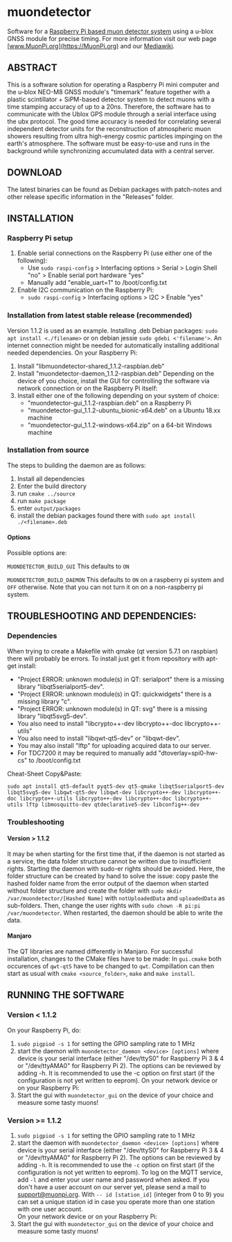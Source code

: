 # muondetector 

Software for a [Raspberry Pi based muon detector system](https://MuonPi.org) using a u-blox GNSS module for precise timing. For more information visit our web page [www.MuonPi.org](https://MuonPi.org) and our [Mediawiki](https://wiki.muonpi.org/index.php?title=Main_Page).

## ABSTRACT

This is a software solution for operating a Raspberry Pi mini computer and the u-blox NEO-M8 GNSS module's "timemark" feature together with a plastic scintillator + SiPM-based detector system to detect muons with a time stamping accuracy of up to a 20ns. Therefore, the software has to communicate with the Ublox GPS module through a serial interface using the ubx protocol. The good time accuracy is needed for correlating several independent detector units for the reconstruction of atmospheric muon showers resulting from ultra high-energy cosmic particles impinging on the earth's atmosphere. The software must be easy-to-use and runs in the background while synchronizing accumulated data with a central server.

## DOWNLOAD

The latest binaries can be found as Debian packages with patch-notes and other release specific information in the "Releases" folder.

## INSTALLATION 

### Raspberry Pi setup

1. Enable serial connections on the Raspberry Pi (use either one of the following):
   - Use `sudo raspi-config` > Interfacing options > Serial > Login Shell "no" > Enable serial port hardware "yes"
   - Manually add "enable_uart=1" to /boot/config.txt
2. Enable I2C communication on the Raspberry Pi:
   - `sudo raspi-config` > Interfacing options > I2C > Enable "yes"

### Installation from latest stable release (recommended)

Version 1.1.2 is used as an example. Installing .deb Debian packages: `sudo apt install <./filename>` or on debian jessie `sudo gdebi <'filename'>`. An internet connection might be needed for automatically installing additional needed dependencies.
On your Raspberry Pi:
1. Install "libmuondetector-shared_1.1.2-raspbian.deb" 
2. Install "muondetector-daemon_1.1.2-raspbian.deb"
Depending on the device of you choice, install the GUI for controlling the software via network connection or on the Raspberry Pi itself:
3. Install either one of the following depending on your system of choice:
   - "muondetector-gui_1.1.2-raspbian.deb" on a Raspberry Pi
   - "muondetector-gui_1.1.2-ubuntu_bionic-x64.deb" on a Ubuntu 18.xx machine 
   - "muondetector-gui_1.1.2-windows-x64.zip" on a 64-bit Windows machine 

### Installation from source

The steps to building the daemon are as follows:
1. Install all dependencies
2. Enter the build directory
3. run `cmake ../source`
6. run `make package`
7. enter `output/packages`
8. install the debian packages found there with `sudo apt install ./<filename>.deb`

#### Options
Possible options are: 

`MUONDETECTOR_BUILD_GUI` This defaults to `ON`

`MUONDETECTOR_BUILD_DAEMON` This defaults to `ON` on a raspberry pi system and `OFF` otherwise. Note that you can not turn it on on a non-raspberry pi system.

## TROUBLESHOOTING AND DEPENDENCIES:  

### Dependencies

When trying to create a Makefile with qmake (qt version 5.7.1 on raspbian) there will probably be errors. To install just get it from repository with apt-get install:

- "Project ERROR: unknown module(s) in QT: serialport" there is a missing library "libqt5serialport5-dev".
- "Project ERROR: unknown module(s) in QT: quickwidgets" there is a missing library "c".
- "Project ERROR: unknown module(s) in QT: svg" there is a missing library "libqt5svg5-dev".
- You also need to install "libcrypto++-dev libcrypto++-doc libcrypto++-utils"
- You also need to install "libqwt-qt5-dev" or "libqwt-dev".
- You may also install "lftp" for uploading acquired data to our server.
- For TDC7200 it may be required to manually add "dtoverlay=spi0-hw-cs" to /boot/config.txt

Cheat-Sheet Copy&Paste:

`sudo apt install qt5-default pyqt5-dev qt5-qmake libqt5serialport5-dev libqt5svg5-dev libqwt-qt5-dev libqwt-dev libcrypto++-dev libcrypto++-doc libcrypto++-utils libcrypto++-dev libcrypto++-doc libcrypto++-utils lftp libmosquitto-dev qtdeclarative5-dev libconfig++-dev`

### Troubleshooting

#### Version > 1.1.2

It may be when starting for the first time that, if the daemon is not started as a service, the data folder structure cannot be written due to insufficient rights. Starting the daemon with sudo-er rights should be avoided. Here, the folder structure can be created by hand to solve the issue: copy paste the hashed folder name from the error output of the daemon when started without folder structure and create the folder with `sudo mkdir /var/muondetector/[Hashed Name]` with `notUploadedData` and `uploadedData` as sub-folders. Then, change the user rights with `sudo chown -R pi:pi /var/muondetector`. When restarted, the daemon should be able to write the data. 

#### Manjaro

The QT libraries are named differently in Manjaro.
For successful installation, changes to the CMake files have to be made: In `gui.cmake` both occurences of `qwt-qt5` have to be changed to `qwt`.
Compillation can then start as usual with `cmake <source_folder>`, `make` and `make install`.


## RUNNING THE SOFTWARE

### Version < 1.1.2
On your Raspberry Pi, do:
1. `sudo pigpiod -s 1` for setting the GPIO sampling rate to 1 MHz
2. start the daemon with `muondetector_daemon <device> [options]` where device is your serial interface (either "/dev/ttyS0" for Raspberry Pi 3 & 4 or "/dev/ttyAMA0" for Raspberry Pi 2). The options can be reviewed by adding -h. It is recommended to use the -c option on first start (if the configuration is not yet written to eeprom).
On your network device or on your Raspberry Pi: 
3. Start the gui with `muondetector_gui` on the device of your choice and measure some tasty muons!

### Version >= 1.1.2

1. `sudo pigpiod -s 1` for setting the GPIO sampling rate to 1 MHz
2. start the daemon with `muondetector_daemon <device> [options]` where device is your serial interface (either "/dev/ttyS0" for Raspberry Pi 3 & 4 or "/dev/ttyAMA0" for Raspberry Pi 2). The options can be reviewed by adding `-h`. It is recommended to use the `-c` option on first start (if the configuration is not yet written to eeprom). To log on the MQTT service, add `-l` and enter your user name and password when asked. If you don't have a user account on our server yet, please send a mail to <support@muonpi.org>. With `-- id [station_id]` (integer from 0 to 9) you can set a unique station id in case you operate more than one station with one user account.  
On your network device or on your Raspberry Pi: 
3. Start the gui with `muondetector_gui` on the device of your choice and measure some tasty muons!

